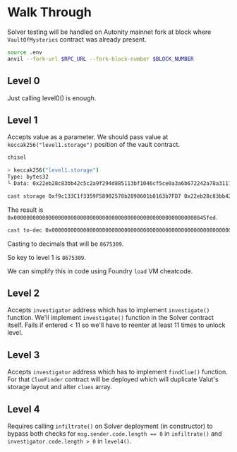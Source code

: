# Walk Through

Solver testing will be handled on Autonity mainnet fork at block where `VaultOfMysteries` contract was already present.

```bash
source .env
anvil --fork-url $RPC_URL --fork-block-number $BLOCK_NUMBER
```

## Level 0

Just calling level0() is enough.

## Level 1

Accepts value as a parameter. We should pass value at `keccak256("level1.storage")` position of the vault contract.

```bash
chisel

> keccak256("level1.storage")
Type: bytes32
└ Data: 0x22eb28c83bb42c5c2a9f294d885113bf1046cf5ce0a3a6b672242a78a31176a0
```

```bash
cast storage 0xf9c133C1f3359F58902578b2898601b8163b7FD7 0x22eb28c83bb42c5c2a9f294d885113bf1046cf5ce0a3a6b672242a78a31176a0
```

The result is `0x0000000000000000000000000000000000000000000000000000000000845fed`.

```bash
cast to-dec 0x0000000000000000000000000000000000000000000000000000000000845fed
```

Casting to decimals that will be `8675309`.

So key to level 1 is `8675309`.

We can simplify this in code using Foundry `load` VM cheatcode.

## Level 2

Accepts `investigator` address which has to implement `investigate()` function.
We'll implement `investigate()` function in the Solver contract itself.
Fails if entered < 11 so we'll have to reenter at least 11 times to unlock level.

## Level 3

Accepts `investigator` address which has to implement `findClue()` function.
For that `ClueFinder` contract will be deployed which will duplicate Valut's storage layout and alter `clues` array.

## Level 4

Requires calling `infiltrate()` on Solver deployment (in constructor) to bypass both checks for `msg.sender.code.length == 0` in `infiltrate()` and `investigator.code.length > 0` in `level4()`.
